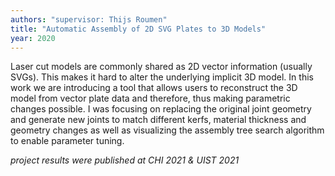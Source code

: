 ```yaml
---
authors: "supervisor: Thijs Roumen"
title: "Automatic Assembly of 2D SVG Plates to 3D Models"
year: 2020
---
```

Laser cut models are commonly shared as 2D vector information (usually SVGs). This makes it hard to alter the underlying implicit 3D model. In this work we are introducing a tool that allows users to reconstruct the 3D model from vector plate data and therefore, thus making parametric changes possible.
I was focusing on replacing the original joint geometry and generate new joints to match different kerfs, material thickness and geometry changes as well as visualizing the assembly tree search algorithm to enable parameter tuning.

*project results were published at CHI 2021 & UIST 2021*